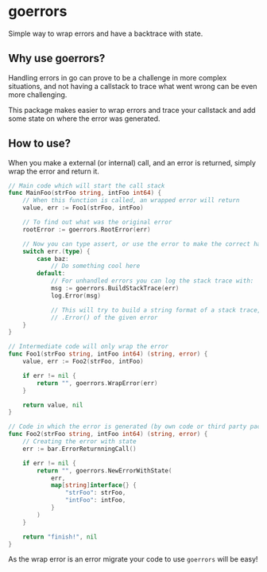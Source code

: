 # goerrors
Simple way to wrap errors and have a backtrace with state.

## Why use goerrors?
Handling errors in go can prove to be a challenge in more complex situations, and not having a callstack to trace what went wrong can be even more challenging.

This package makes easier to wrap errors and trace your callstack and add some state on where the error was generated.

## How to use?
When you make a external (or internal) call, and an error is returned, simply wrap the error and return it.

``` go
// Main code which will start the call stack
func MainFoo(strFoo string, intFoo int64) {
    // When this function is called, an wrapped error will return
    value, err := Foo1(strFoo, intFoo)

    // To find out what was the original error
    rootError := goerrors.RootError(err)

    // Now you can type assert, or use the error to make the correct handling
    switch err.(type) {
        case baz:
            // Do something cool here
        default:
            // For unhandled errors you can log the stack trace with:
            msg := goerrors.BuildStackTrace(err)
            log.Error(msg)

            // This will try to build a string format of a stack trace, or return the 
            // .Error() of the given error            
    }
}

// Intermediate code will only wrap the error
func Foo1(strFoo string, intFoo int64) (string, error) {
    value, err := Foo2(strFoo, intFoo)

    if err != nil {
        return "", goerrors.WrapError(err)
    }

    return value, nil
}

// Code in which the error is generated (by own code or third party packages)
func Foo2(strFoo string, intFoo int64) (string, error) {
    // Creating the error with state
    err := bar.ErrorReturnningCall()

    if err != nil {
        return "", goerrors.NewErrorWithState(
            err, 
            map[string]interface{} {
                "strFoo": strFoo,
                "intFoo": intFoo,
            }
        )
    }

    return "finish!", nil
}
```

As the wrap error is an error migrate your code to use `goerrors` will be easy!


